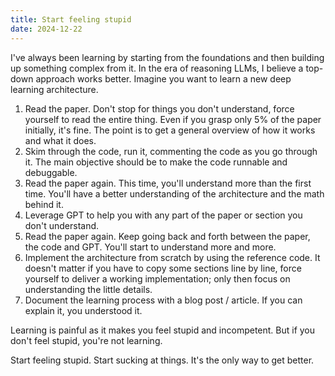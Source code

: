```yaml
---
title: Start feeling stupid
date: 2024-12-22
---
```

I've always been learning by starting from the foundations and then building up something complex from it. In the era of reasoning LLMs, I believe a top-down approach works better. Imagine you want to learn a new deep learning architecture.

1. Read the paper. Don't stop for things you don't understand, force yourself to read the entire thing. Even if you grasp only 5% of the paper initially, it's fine. The point is to get a general overview of how it works and what it does.
1. Skim through the code, run it, commenting the code as you go through it. The main objective should be to make the code runnable and debuggable.
1. Read the paper again. This time, you'll understand more than the first time. You'll have a better understanding of the architecture and the math behind it.
1. Leverage GPT to help you with any part of the paper or section you don't understand.
1. Read the paper again. Keep going back and forth between the paper, the code and GPT. You'll start to understand more and more.
1. Implement the architecture from scratch by using the reference code. It doesn't matter if you have to copy some sections line by line, force yourself to deliver a working implementation; only then focus on understanding the little details.
1. Document the learning process with a blog post / article. If you can explain it, you understood it.

Learning is painful as it makes you feel stupid and incompetent. But if you don't feel stupid, you're not learning.

Start feeling stupid. Start sucking at things. It's the only way to get better.
